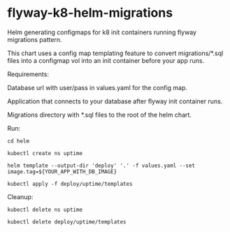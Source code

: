# flyway-k8-helm-migrations


Helm generating configmaps for k8 init containers running flyway migrations pattern.

This chart uses a config map templating feature to convert migrations/*.sql files into a configmap vol into an init container before your app runs.

Requirements:

 Database url with user/pass in values.yaml for the config map.
  
 Application that connects to your database after flyway init container runs.
 
 Migrations directory with *.sql files to the root of the helm chart.
 


   Run: 
  
    cd helm
    
    kubectl create ns uptime
    
    helm template --output-dir 'deploy' '.' -f values.yaml --set image.tag=${YOUR_APP_WITH_DB_IMAGE}
    
    kubectl apply -f deploy/uptime/templates

  Cleanup:
    
    kubectl delete ns uptime
    
    kubectl delete deploy/uptime/templates
     

